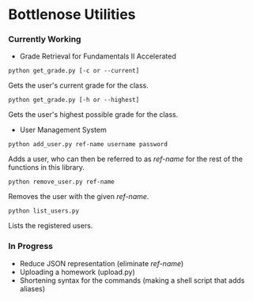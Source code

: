 # Bottlenose Utilities

### Currently Working
- Grade Retrieval for Fundamentals II Accelerated
```
python get_grade.py [-c or --current]
```
Gets the user's current grade for the class.
```
python get_grade.py [-h or --highest]
```
Gets the user's highest possible grade for the class.
- User Management System
```
python add_user.py ref-name username password
```
Adds a user, who can then be referred to as _ref-name_ for the rest of the functions in this library.
```
python remove_user.py ref-name
```
Removes the user with the given _ref-name_.
```
python list_users.py
```
Lists the registered users.

### In Progress
- Reduce JSON representation (eliminate _ref-name_)
- Uploading a homework (upload.py)
- Shortening syntax for the commands (making a shell script that adds aliases)
